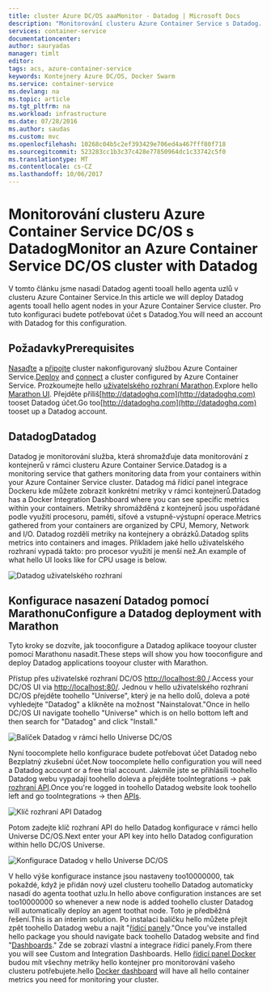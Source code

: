 ```yaml
---
title: cluster Azure DC/OS aaaMonitor - Datadog | Microsoft Docs
description: "Monitorování clusteru Azure Container Service s Datadog. Použijte hello DC/OS webového uživatelského rozhraní toodeploy hello Datadog agenti tooyour clusteru."
services: container-service
documentationcenter: 
author: sauryadas
manager: timlt
editor: 
tags: acs, azure-container-service
keywords: Kontejnery Azure DC/OS, Docker Swarm
ms.service: container-service
ms.devlang: na
ms.topic: article
ms.tgt_pltfrm: na
ms.workload: infrastructure
ms.date: 07/28/2016
ms.author: saudas
ms.custom: mvc
ms.openlocfilehash: 10268c04b5c2ef393429e706ed4a467fff80f718
ms.sourcegitcommit: 523283cc1b3c37c428e77850964dc1c33742c5f0
ms.translationtype: MT
ms.contentlocale: cs-CZ
ms.lasthandoff: 10/06/2017
---
```

# <a name="monitor-an-azure-container-service-dcos-cluster-with-datadog"></a><span data-ttu-id="f13ae-105">Monitorování clusteru Azure Container Service DC/OS s Datadog</span><span class="sxs-lookup"><span data-stu-id="f13ae-105">Monitor an Azure Container Service DC/OS cluster with Datadog</span></span>
<span data-ttu-id="f13ae-106">V tomto článku jsme nasadí Datadog agenti tooall hello agenta uzlů v clusteru Azure Container Service.</span><span class="sxs-lookup"><span data-stu-id="f13ae-106">In this article we will deploy Datadog agents tooall hello agent nodes in your Azure Container Service cluster.</span></span> <span data-ttu-id="f13ae-107">Pro tuto konfiguraci budete potřebovat účet s Datadog.</span><span class="sxs-lookup"><span data-stu-id="f13ae-107">You will need an account with Datadog for this configuration.</span></span> 

## <a name="prerequisites"></a><span data-ttu-id="f13ae-108">Požadavky</span><span class="sxs-lookup"><span data-stu-id="f13ae-108">Prerequisites</span></span>
<span data-ttu-id="f13ae-109">[Nasaďte](container-service-deployment.md) a [připojte](../container-service-connect.md) cluster nakonfigurovaný službou Azure Container Service.</span><span class="sxs-lookup"><span data-stu-id="f13ae-109">[Deploy](container-service-deployment.md) and [connect](../container-service-connect.md) a cluster configured by Azure Container Service.</span></span> <span data-ttu-id="f13ae-110">Prozkoumejte hello [uživatelského rozhraní Marathon](container-service-mesos-marathon-ui.md).</span><span class="sxs-lookup"><span data-stu-id="f13ae-110">Explore hello [Marathon UI](container-service-mesos-marathon-ui.md).</span></span> <span data-ttu-id="f13ae-111">Přejděte příliš[http://datadoghq.com](http://datadoghq.com) tooset Datadog účet.</span><span class="sxs-lookup"><span data-stu-id="f13ae-111">Go too[http://datadoghq.com](http://datadoghq.com) tooset up a Datadog account.</span></span> 

## <a name="datadog"></a><span data-ttu-id="f13ae-112">Datadog</span><span class="sxs-lookup"><span data-stu-id="f13ae-112">Datadog</span></span>
<span data-ttu-id="f13ae-113">Datadog je monitorování služba, která shromažďuje data monitorování z kontejnerů v rámci clusteru Azure Container Service.</span><span class="sxs-lookup"><span data-stu-id="f13ae-113">Datadog is a monitoring service that gathers monitoring data from your containers within your Azure Container Service cluster.</span></span> <span data-ttu-id="f13ae-114">Datadog má řídicí panel integrace Dockeru kde můžete zobrazit konkrétní metriky v rámci kontejnerů.</span><span class="sxs-lookup"><span data-stu-id="f13ae-114">Datadog has a Docker Integration Dashboard where you can see specific metrics within your containers.</span></span> <span data-ttu-id="f13ae-115">Metriky shromážděná z kontejnerů jsou uspořádané podle využití procesoru, paměti, síťové a vstupně-výstupní operace.</span><span class="sxs-lookup"><span data-stu-id="f13ae-115">Metrics gathered from your containers are organized by CPU, Memory, Network and I/O.</span></span> <span data-ttu-id="f13ae-116">Datadog rozdělí metriky na kontejnery a obrázků.</span><span class="sxs-lookup"><span data-stu-id="f13ae-116">Datadog splits metrics into containers and images.</span></span> <span data-ttu-id="f13ae-117">Příkladem jaké hello uživatelského rozhraní vypadá takto: pro procesor využití je menší než.</span><span class="sxs-lookup"><span data-stu-id="f13ae-117">An example of what hello UI looks like for CPU usage is below.</span></span>

![Datadog uživatelského rozhraní](./media/container-service-monitoring/datadog4.png)

## <a name="configure-a-datadog-deployment-with-marathon"></a><span data-ttu-id="f13ae-119">Konfigurace nasazení Datadog pomocí Marathonu</span><span class="sxs-lookup"><span data-stu-id="f13ae-119">Configure a Datadog deployment with Marathon</span></span>
<span data-ttu-id="f13ae-120">Tyto kroky se dozvíte, jak tooconfigure a Datadog aplikace tooyour cluster pomocí Marathonu nasadit.</span><span class="sxs-lookup"><span data-stu-id="f13ae-120">These steps will show you how tooconfigure and deploy Datadog applications tooyour cluster with Marathon.</span></span> 

<span data-ttu-id="f13ae-121">Přístup přes uživatelské rozhraní DC/OS [http://localhost:80 /](http://localhost:80/).</span><span class="sxs-lookup"><span data-stu-id="f13ae-121">Access your DC/OS UI via [http://localhost:80/](http://localhost:80/).</span></span> <span data-ttu-id="f13ae-122">Jednou v hello uživatelského rozhraní DC/OS přejděte toohello "Universe", který je na hello dolů, doleva a poté vyhledejte "Datadog" a klikněte na možnost "Nainstalovat."</span><span class="sxs-lookup"><span data-stu-id="f13ae-122">Once in hello DC/OS UI navigate toohello "Universe" which is on hello bottom left and then search for "Datadog" and click "Install."</span></span>

![Balíček Datadog v rámci hello Universe DC/OS](./media/container-service-monitoring/datadog1.png)

<span data-ttu-id="f13ae-124">Nyní toocomplete hello konfigurace budete potřebovat účet Datadog nebo Bezplatný zkušební účet.</span><span class="sxs-lookup"><span data-stu-id="f13ae-124">Now toocomplete hello configuration you will need a Datadog account or a free trial account.</span></span> <span data-ttu-id="f13ae-125">Jakmile jste se přihlásili toohello Datadog webu vypadají toohello doleva a přejděte tooIntegrations -> pak [rozhraní API](https://app.datadoghq.com/account/settings#api).</span><span class="sxs-lookup"><span data-stu-id="f13ae-125">Once you're logged in toohello Datadog website look toohello left and go tooIntegrations -> then [APIs](https://app.datadoghq.com/account/settings#api).</span></span> 

![Klíč rozhraní API Datadog](./media/container-service-monitoring/datadog2.png)

<span data-ttu-id="f13ae-127">Potom zadejte klíč rozhraní API do hello Datadog konfigurace v rámci hello Universe DC/OS.</span><span class="sxs-lookup"><span data-stu-id="f13ae-127">Next enter your API key into hello Datadog configuration within hello DC/OS Universe.</span></span> 

![Konfigurace Datadog v hello Universe DC/OS](./media/container-service-monitoring/datadog3.png) 

<span data-ttu-id="f13ae-129">V hello výše konfigurace instance jsou nastaveny too10000000, tak pokaždé, když je přidán nový uzel clusteru toohello Datadog automaticky nasadí do agenta toothat uzlu.</span><span class="sxs-lookup"><span data-stu-id="f13ae-129">In hello above configuration instances are set too10000000 so whenever a new node is added toohello cluster Datadog will automatically deploy an agent toothat node.</span></span> <span data-ttu-id="f13ae-130">Toto je předběžná řešení.</span><span class="sxs-lookup"><span data-stu-id="f13ae-130">This is an interim solution.</span></span> <span data-ttu-id="f13ae-131">Po instalaci balíčku hello můžete přejít zpět toohello Datadog webu a najít "[řídicí panely](https://app.datadoghq.com/dash/list)."</span><span class="sxs-lookup"><span data-stu-id="f13ae-131">Once you've installed hello package you should navigate back toohello Datadog website and find "[Dashboards](https://app.datadoghq.com/dash/list)."</span></span> <span data-ttu-id="f13ae-132">Zde se zobrazí vlastní a integrace řídicí panely.</span><span class="sxs-lookup"><span data-stu-id="f13ae-132">From there you will see Custom and Integration Dashboards.</span></span> <span data-ttu-id="f13ae-133">Hello [řídicí panel Docker](https://app.datadoghq.com/screen/integration/docker) budou mít všechny metriky hello kontejner pro monitorování vašeho clusteru potřebujete.</span><span class="sxs-lookup"><span data-stu-id="f13ae-133">hello [Docker dashboard](https://app.datadoghq.com/screen/integration/docker) will have all hello container metrics you need for monitoring your cluster.</span></span> 

